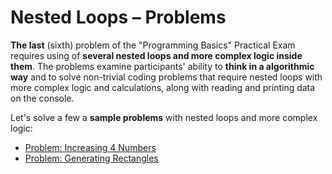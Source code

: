 # Nested Loops – Problems

**The last** \(sixth\) problem of the "Programming Basics" Practical Exam requires using of **several nested loops and more complex logic inside them**. The problems examine participants' ability to **think in a algorithmic way** and to solve non-trivial coding problems that require nested loops with more complex logic and calculations, along with reading and printing data on the console.

Let's solve a few a **sample problems** with nested loops and more complex logic:

* [Problem: Increasing 4 Numbers](/Content/Chapter-8-1-exam-preparation/nested-loops-problems/nested-loops-problems/problem-increasing-4-numbers.md)
* [Problem: Generating Rectangles](/Content/Chapter-8-1-exam-preparation/nested-loops-problems/nested-loops-problems/problem-generating-rectangles.md)



